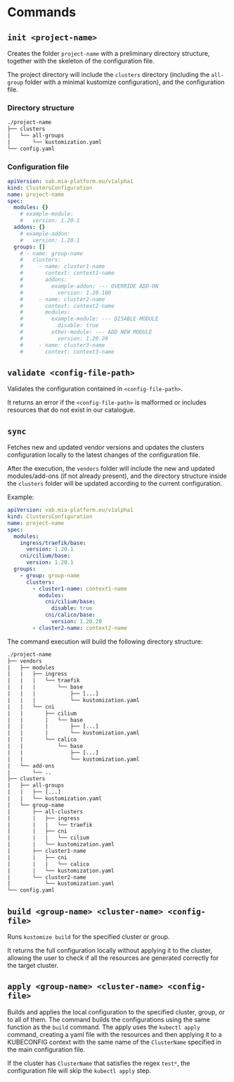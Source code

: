 # Commands

## `init <project-name>`

Creates the folder `project-name` with a preliminary directory structure,
together with the skeleton of the configuration file.

The project directory will include the `clusters` directory (including the `all-group` folder with a minimal
kustomize configuration), and the configuration file.

### Directory structure

```txt
./project-name
├── clusters
|   └── all-groups
|       └── kustomization.yaml
└── config.yaml
```

### Configuration file

```yaml
apiVersion: vab.mia-platform.eu/v1alpha1
kind: ClustersConfiguration
name: project-name
spec:
  modules: {}
    # example-module:
    #   version: 1.20.1
  addons: {}
    # example-addon:
    #   version: 1.20.1
  groups: []
    # - name: group-name
    #   clusters:
    #     - name: cluster1-name
    #       context: context1-name
    #       addons:
    #         example-addon: --- OVERRIDE ADD-ON
    #           version: 1.20.100
    #     - name: cluster2-name
    #       context: context2-name
    #       modules:
    #         example-module: --- DISABLE MODULE
    #           disable: true
    #         other-module: --- ADD NEW MODULE
    #           version: 1.20.20
    #     - name: cluster3-name
    #       context: context3-name
```

## `validate <config-file-path>`

Validates the configuration contained in `<config-file-path>`.

It returns an error if the `<config-file-path>` is malformed or includes resources that do not exist in our catalogue.

## `sync`

Fetches new and updated vendor versions and updates the clusters configuration locally to the latest changes
of the configuration file.

After the execution, the `vendors` folder will include the new and updated  modules/add-ons (if not already present),
and the directory structure inside the `clusters` folder will be updated according to the current configuration.

Example:

```yaml
apiVersion: vab.mia-platform.eu/v1alpha1
kind: ClustersConfiguration
name: project-name
spec:
  modules:
    ingress/traefik/base:
      version: 1.20.1
    cni/cilium/base:
      version: 1.20.1
  groups:
    - group: group-name
      clusters:
        - cluster1-name: context1-name
          modules:
            cni/cilium/base:
              disable: true
            cni/calico/base:
              version: 1.20.20
        - cluster2-name: context2-name
```

The command execution will build the following directory structure:

```txt
./project-name
├── vendors
|   ├── modules
|   |   ├── ingress
|   |   |   └── traefik
|   |   |       └── base
|   |   |           ├── [...]
|   |   |           └── kustomization.yaml
|   |   └── cni
|   |       ├── cilium
|   |       |   └── base
|   |       |       ├── [...]
|   |       |       └── kustomization.yaml
|   |       └── calico
|   |           └── base
|   |               ├── [...]
|   |               └── kustomization.yaml
|   └── add-ons
|       └── ..
├── clusters
|   ├── all-groups
|   |   ├── [...]
|   |   └── kustomization.yaml
|   └── group-name
|       ├── all-clusters
|       |   ├── ingress
|       |   |   └── traefik
|       |   ├── cni
|       |   |   └── cilium
|       |   └── kustomization.yaml
|       ├── cluster1-name
|       |   ├── cni
|       |   |   └── calico
|       |   └── kustomization.yaml  
|       └── cluster2-name
|           └── kustomization.yaml
└── config.yaml
```

## `build <group-name> <cluster-name> <config-file>`

Runs `kustomize build` for the specified cluster or group.

It returns the full configuration locally without applying it to the cluster, allowing the user to check
if all the resources are generated correctly for the target cluster.

## `apply <group-name> <cluster-name> <config-file>`

Builds and applies the local configuration to the specified cluster, group, or to all of them.
The command builds the configurations using the same function as the `build` command.
The apply uses the `kubectl apply` command, creating a yaml file with the resources and then applying it to a
KUBECONFIG context with the same name of the `ClusterName` specified in the main configuration file.

If the cluster has `ClusterName` that satisfies the regex `test*`, the configuration file will skip
the `kubectl apply` step.
